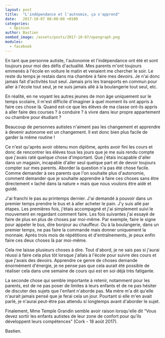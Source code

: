 ```yaml
---
layout: post
title:  "L'indépendance et l'autnomie, ça s'apprend"
date:   2017-10-07 08:00:00 +0100
categories: 
  - Opinion
author: Bastien
oembed_image: /assets/posts/2017-10-07/opengraph.png
modules:
  - facebook
---
```


<amp-img src="{{ site.amp_img_cache_url }}/assets/posts/2017-10-07/opengraph.png" width="300" height="150" class="left" alt="ID-10088156"></amp-img>

En tant que personne autiste, l'autonomie et l'indépendance ont été et sont
 toujours pour moi des défis d'actualité.
Mes parents m'ont toujours emmenés à l'école en voiture le matin et venaient me chercher
le soir. Le reste du temps je restais dans ma chambre à faire mes devoirs.
Je n'ai donc jamais fait d'activités tout seul. Jamais pris les transports en commun pour aller à l'école tout seul, je ne suis jamais allé à la boulangerie tout seul, etc.

En réalité, en ne voyant les autres jeunes de mon âge uniquement sur le temps scolaire, il m'est difficile d'imaginer
à quel moment ils ont appris à faire ces chose là. Quand est-ce que les élèves de ma classe ont-ils appris à aller faire des courses&nbsp;? à conduire&nbsp;? à vivre dans leur propre appartement ou chambre pour étudiant&nbsp;?

Beaucoup de personnes autistes n'aiment pas les changement
et apprendre à devenir autonome est un changement. Il est donc bien plus facile de garder la même routine&nbsp;!

Ce n'est qu'après avoir obtenu mon diplôme, après avoir fini les cours et donc de rencontrer les élèves tous les jours que je me suis rendu compte que j'avais raté quelque chose d'important.
Que j'étais incapable d'aller dans un magasin, incapable d'aller seul quelque part et de devoir toujours compter sur mes parents.
Aborder la question n'a pas été chose facile. Comme demander à ses parents que l'on souhaite plus d'autonomie, comment demander que je souhaite apprendre à faire ces choses
sans être directement «&nbsp;laché dans la nature&nbsp;» mais que nous voulons être aidé et guidé.

J'ai franchi le pas au printemps dernier. J'ai demandé à pouvoir dans un premier temps prendre le bus et à aller acheter le pain.
J'y suis allé par étapes. Les premières fois, j'étais accompagné et j'ai simplement suivi le mouvement en regardant comment faire.
Les fois suivantes j'ai essayé de faire de plus en plus de choses par moi-même.
Par exemple, faire le signe pour appeler le bus, dire bonjour au chauffeur. Ou à la boulangerie, dans un premier temps, ne pas faire la commande mais donner uniquement la monnaie.
Après trois mois de répétitions et d'entraînements, je peux enfin faire ces deux choses là par moi-même.

<div class="center">
 <amp-facebook width="560" height="432" data-href="https://www.facebook.com/100011387942681/videos/vb.100011387942681/528502950872632/?type=2&theater"></amp-facebook>
</div>

Cela me laisse plusieurs choses à dire.
Tout d'abord, je ne sais pas si j'aurai réussi à faire cela plus tôt lorsque j'allais à l'école pour suivre des cours et que j'avais des devoirs.
Apprendre ce genre de choses demande énormément d'énergie, je ne pense pas que cela aurait été possible de réaliser cela dans une semaine de cours qui est en soi déjà très fatigante.

La seconde chose qui semble importante à retenir, notamment pour les parents, est de ne pas poser de limites à leurs enfants et de ne pas hésiter de discuter des sujets que l'enfant n'aborde pas.
Ma mère m'a dit qu'elle n'aurait jamais pensé que je ferai cela un jour. Pourtant si elle m'en avait parlé, je n'aurai peut-être pas attendu si longtemps avant d'aborder le sujet.

Finalement, Mme Temple Grandin semble avoir raison lorsqu'elle dit <q>Vous devez sortir les enfants autistes de leur zone de confort pour qu'ils développent leurs compétences</q> (Cork - 18 août 2017). 

Bastien.
